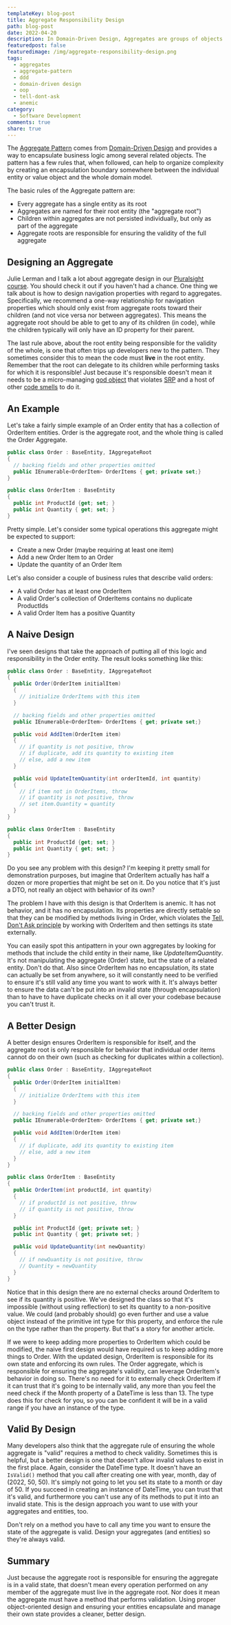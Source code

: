 ```yaml
---
templateKey: blog-post
title: Aggregate Responsibility Design
path: blog-post
date: 2022-04-20
description: In Domain-Driven Design, Aggregates are groups of objects that are persisted as a unit, with the root object being responsible for ensuring the validity of the entire aggregate. But how should this responsibility influence our design?
featuredpost: false
featuredimage: /img/aggregate-responsibility-design.png
tags:
  - aggregates
  - aggregate-pattern
  - ddd
  - domain-driven design
  - oop
  - tell-dont-ask
  - anemic
category:
  - Software Development
comments: true
share: true
---
```


The [Aggregate Pattern](https://deviq.com/domain-driven-design/aggregate-pattern) comes from [Domain-Driven Design](https://www.pluralsight.com/courses/fundamentals-domain-driven-design) and provides a way to encapsulate business logic among several related objects. The pattern has a few rules that, when followed, can help to organize complexity by creating an encapsulation boundary somewhere between the individual entity or value object and the whole domain model.

The basic rules of the Aggregate pattern are:

- Every aggregate has a single entity as its root
- Aggregates are named for their root entity (the "aggregate root")
- Children within aggregates are not persisted individually, but only as part of the aggregate
- Aggregate roots are responsible for ensuring the validity of the full aggregate

## Designing an Aggregate

Julie Lerman and I talk a lot about aggregate design in our [Pluralsight course](https://www.pluralsight.com/courses/fundamentals-domain-driven-design). You should check it out if you haven't had a chance. One thing we talk about is how to design navigation properties with regard to aggregates. Specifically, we recommend a one-way relationship for navigation properties which should only exist from aggregate roots toward their children (and not vice versa nor between aggregates). This means the aggregate root should be able to get to any of its children (in code), while the children typically will only have an ID property for their parent.

The last rule above, about the root entity being responsible for the validity of the whole, is one that often trips up developers new to the pattern. They sometimes consider this to mean the code must **live** in the root entity. Remember that the root can delegate to its children while performing tasks for which it is responsible! Just because it's responsible doesn't mean it needs to be a micro-managing [god object](https://deviq.com/antipatterns/blob) that violates [SRP](https://deviq.com/principles/single-responsibility-principle) and a host of other [code smells](https://deviq.com/antipatterns/code-smells) to do it.

## An Example

Let's take a fairly simple example of an Order entity that has a collection of OrderItem entities. Order is the aggregate root, and the whole thing is called the Order Aggregate.

```csharp
public class Order : BaseEntity, IAggregateRoot
{
  // backing fields and other properties omitted
  public IEnumerable<OrderItem> OrderItems { get; private set;}
}

public class OrderItem : BaseEntity
{
  public int ProductId {get; set; }
  public int Quantity { get; set; }
}
```

Pretty simple. Let's consider some typical operations this aggregate might be expected to support:

- Create a new Order (maybe requiring at least one item)
- Add a new Order Item to an Order
- Update the quantity of an Order Item

Let's also consider a couple of business rules that describe valid orders:

- A valid Order has at least one OrderItem
- A valid Order's collection of OrderItems contains no duplicate ProductIds
- A valid Order Item has a positive Quantity

## A Naive Design

I've seen designs that take the approach of putting all of this logic and responsibility in the Order entity. The result looks something like this:

```csharp
public class Order : BaseEntity, IAggregateRoot
{
  public Order(OrderItem initialItem)
  {
    // initialize OrderItems with this item
  }

  // backing fields and other properties omitted
  public IEnumerable<OrderItem> OrderItems { get; private set;}

  public void AddItem(OrderItem item)
  {
    // if quantity is not positive, throw
    // if duplicate, add its quantity to existing item
    // else, add a new item
  }

  public void UpdateItemQuantity(int orderItemId, int quantity)
  {
    // if item not in OrderItems, throw
    // if quantity is not positive, throw
    // set item.Quantity = quantity
  }
}

public class OrderItem : BaseEntity
{
  public int ProductId {get; set; }
  public int Quantity { get; set; }
}
```

Do you see any problem with this design? I'm keeping it pretty small for demonstration purposes, but imagine that OrderItem actually has half a dozen or more properties that might be set on it. Do you notice that it's just a DTO, not really an object with behavior of its own?

The problem I have with this design is that OrderItem is anemic. It has not behavior, and it has no encapsulation. Its properties are directly settable so that they can be modified by methods living in Order, which violates the [Tell, Don't Ask principle](https://deviq.com/principles/tell-dont-ask) by working with OrderItem and then settings its state externally.

You can easily spot this antipattern in your own aggregates by looking for methods that include the child entity in their name, like *UpdateItemQuantity*. It's not manipulating the aggregate (Order) state, but the state of a related entity. Don't do that. Also since OrderItem has no encapsulation, its state can actually be set from anywhere, so it will constantly need to be verified to ensure it's still valid any time you want to work with it. It's always better to ensure the data can't be put into an invalid state (through encapsulation) than to have to have duplicate checks on it all over your codebase because you can't trust it.

## A Better Design

A better design ensures OrderItem is responsible for itself, and the aggregate root is only responsible for behavior that individual order items cannot do on their own (such as checking for duplicates within a collection).

```csharp
public class Order : BaseEntity, IAggregateRoot
{
  public Order(OrderItem initialItem)
  {
    // initialize OrderItems with this item
  }

  // backing fields and other properties omitted
  public IEnumerable<OrderItem> OrderItems { get; private set;}

  public void AddItem(OrderItem item)
  {
    // if duplicate, add its quantity to existing item
    // else, add a new item
  }
}

public class OrderItem : BaseEntity
{
  public OrderItem(int productId, int quantity)
  {
    // if productId is not positive, throw
    // if quantity is not positive, throw
  }

  public int ProductId {get; private set; }
  public int Quantity { get; private set; }

  public void UpdateQuantity(int newQuantity)
  {
    // if newQuantity is not positive, throw
    // Quantity = newQuantity
  }
}
```

Notice that in this design there are no external checks around OrderItem to see if its quantity is positive. We've designed the class so that it's impossible (without using reflection) to set its quantity to a non-positive value. We could (and probably should) go even further and use a value object instead of the primitive int type for this property, and enforce the rule on the type rather than the property. But that's a story for another article.

If we were to keep adding more properties to OrderItem which could be modified, the naive first design would have required us to keep adding more things to Order. With the updated design, OrderItem is responsible for its own state and enforcing its own rules. The Order aggregate, which is responsible for ensuring the aggregate's validity, can leverage OrderItem's behavior in doing so. There's no need for it to externally check OrderItem if it can trust that it's going to be internally valid, any more than you feel the need check if the Month property of a DateTime is less than 13. The type does this for check for you, so you can be confident it will be in a valid range if you have an instance of the type.

## Valid By Design

Many developers also think that the aggregate rule of ensuring the whole aggregate is "valid" requires a method to check validity. Sometimes this is helpful, but a better design is one that doesn't allow invalid values to exist in the first place. Again, consider the DateTime type. It doesn't have an `IsValid()` method that you call after creating one with year, month, day of (2022, 50, 50). It's simply not going to let you set its state to a month or day of 50. If you succeed in creating an instance of DateTime, you can trust that it's valid, and furthermore you can't use any of its methods to put it into an invalid state. This is the design approach you want to use with your aggregates and entities, too.

Don't rely on a method you have to call any time you want to ensure the state of the aggregate is valid. Design your aggregates (and entities) so they're always valid.

## Summary

Just because the aggregate root is responsible for ensuring the aggregate is in a valid state, that doesn't mean every operation performed on any member of the aggregate must live in the aggregate root. Nor does it mean the aggregate must have a method that performs validation. Using proper object-oriented design and ensuring your entities encapsulate and manage their own state provides a cleaner, better design.
